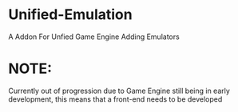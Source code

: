 # Unified-Emulation
A Addon For Unfied Game Engine Adding Emulators

# NOTE:
Currently out of progression due to Game Engine still being in early development, this means that a front-end needs to be developed
